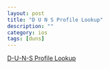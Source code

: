 ```yaml
---
layout: post
title: "D U N S Profile Lookup"
description: ""
category: ios
tags: [duns]
---
```


[D-U-N-S Profile Lookup](https://developer.apple.com/ios/enroll/dunsLookupForm.action)

